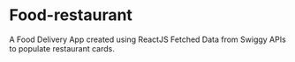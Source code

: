 # Food-restaurant
A Food Delivery App created using ReactJS
Fetched Data from Swiggy APIs to populate restaurant cards.
